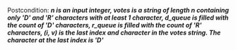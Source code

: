 Postcondition: ***n is an input integer, votes is a string of length n containing only 'D' and 'R' characters with at least 1 character, d_queue is filled with the count of 'D' characters, r_queue is filled with the count of 'R' characters, (i, v) is the last index and character in the votes string. The character at the last index is 'D'***